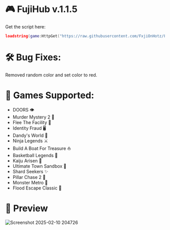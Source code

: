 # 🎮 FujiHub v.1.1.5

Get the script here:

```Lua
loadstring(game:HttpGet("https://raw.githubusercontent.com/FxjiOnHotz/FujiHub/refs/heads/main/FujiHub.lua"))()
```

# 🛠️ Bug Fixes:

Removed random color and set color to red.

# 🎉 Games Supported:

- DOORS 👁️
- Murder Mystery 2 🔪
- Flee The Facility 🔨
- Identity Fraud 🖥️
- Dandy's World 🌈
- Ninja Legends ⚔️
- Build A Boat For Treasure ⛵
- Basketball Legends 🏀
- Kaiju Arisen 🐊
- Ultimate Town Sandbox 🌲
- Shard Seekers ✨
- Pillar Chase 2 👹
- Monster Metro 🔴
- Flood Escape Classic 🌊
  
# 📜 Preview

![Screenshot 2025-02-10 204726](https://github.com/user-attachments/assets/f2ec321c-687a-467e-b1e0-396af6f314fb)
